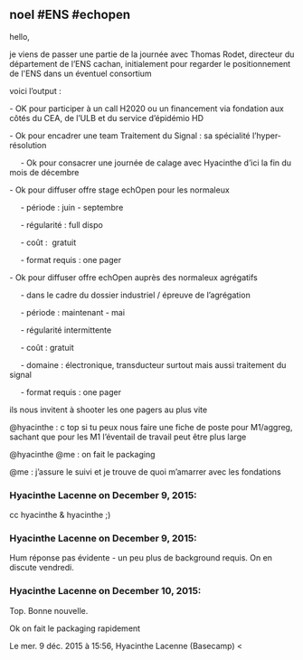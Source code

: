 ## noel #ENS #echopen



hello,

  

je viens de passer une partie de la journée avec Thomas Rodet, directeur du
département de l’ENS cachan, initialement pour regarder le positionnement de
l'ENS dans un éventuel consortium

  
voici l’output :

  

\- OK pour participer à un call H2020 ou un financement via fondation aux
côtés du CEA, de l’ULB et du service d’épidémio HD

  

\- Ok pour encadrer une team Traitement du Signal : sa spécialité l’hyper-
résolution

     - Ok pour consacrer une journée de calage avec Hyacinthe d’ici la fin du mois de décembre 

  

\- Ok pour diffuser offre stage echOpen pour les normaleux

     - période : juin - septembre 

     - régularité : full dispo 

     - coût :  gratuit 

     - format requis : one pager 

  

\- Ok pour diffuser offre echOpen auprès des normaleux agrégatifs

     - dans le cadre du dossier industriel / épreuve de l’agrégation  

     - période : maintenant - mai 

     - régularité intermittente 

     - coût : gratuit 

     - domaine : électronique, transducteur surtout mais aussi traitement du signal  

     - format requis : one pager  

  

ils nous invitent à shooter les one pagers au plus vite

  

@hyacinthe : c top si tu peux nous faire une fiche de poste pour M1/aggreg, sachant
que pour les M1 l’éventail de travail peut être plus large

  

@hyacinthe @me : on fait le packaging

  

@me : j’assure le suivi et je trouve de quoi m’amarrer avec les fondations



### **Hyacinthe Lacenne** on December 9, 2015:



cc hyacinthe &amp; hyacinthe ;)



### **Hyacinthe Lacenne** on December 9, 2015:



Hum réponse pas évidente - un peu plus de background requis. On en discute
vendredi.



### **Hyacinthe Lacenne** on December 10, 2015:



Top. Bonne nouvelle.  
  
Ok on fait le packaging rapidement  
  
Le mer. 9 déc. 2015 à 15:56, Hyacinthe Lacenne (Basecamp) &lt;



